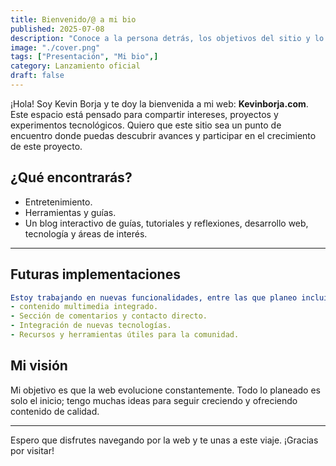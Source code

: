 ```yaml
---
title: Bienvenido/@ a mi bio
published: 2025-07-08
description: "Conoce a la persona detrás, los objetivos del sitio y lo que está por venir."
image: "./cover.png"
tags: ["Presentación", "Mi bio",]
category: Lanzamiento oficial
draft: false
---
```


¡Hola! Soy Kevin Borja y te doy la bienvenida a mi web: **Kevinborja.com**. Este espacio está pensado para compartir intereses, proyectos y experimentos tecnológicos. Quiero que este sitio sea un punto de encuentro donde puedas descubrir avances y participar en el crecimiento de este proyecto.

## ¿Qué encontrarás?

- Entretenimiento.
- Herramientas y guías.
- Un blog interactivo de guías, tutoriales y reflexiones, desarrollo web, tecnología y áreas de interés.
    
---
## Futuras implementaciones
```yaml
Estoy trabajando en nuevas funcionalidades, entre las que planeo incluir:
- contenido multimedia integrado.
- Sección de comentarios y contacto directo.
- Integración de nuevas tecnologías.
- Recursos y herramientas útiles para la comunidad.
```
## Mi visión

Mi objetivo es que la web evolucione constantemente. Todo lo planeado es solo el inicio; tengo muchas ideas para seguir creciendo y ofreciendo contenido de calidad.

---

Espero que disfrutes navegando por la web y te unas a este viaje. ¡Gracias por visitar!
